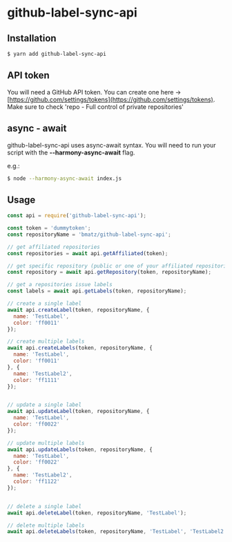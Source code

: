 # github-label-sync-api

## Installation

```bash
$ yarn add github-label-sync-api
```

## API token

You will need a GitHub API token. You can create one here -> [https://github.com/settings/tokens](https://github.com/settings/tokens). Make sure to check 'repo - Full control of private repositories'

## async - await

github-label-sync-api uses async-await syntax. You will need to run your script with the **--harmony-async-await** flag.

e.g.:

```bash
$ node --harmony-async-await index.js
```

## Usage

```js
const api = require('github-label-sync-api');

const token = 'dummytoken';
const repositoryName = 'bmatz/github-label-sync-api';

// get affiliated repositories
const repositories = await api.getAffiliated(token);

// get specific repository (public or one of your affiliated repositories)
const repository = await api.getRepository(token, repositoryName);

// get a repositories issue labels
const labels = await api.getLabels(token, repositoryName);

// create a single label
await api.createLabel(token, repositoryName, {
  name: 'TestLabel',
  color: 'ff0011'
});

// create multiple labels
await api.createLabels(token, repositoryName, {
  name: 'TestLabel',
  color: 'ff0011'
}, {
  name: 'TestLabel2',
  color: 'ff1111'
});


// update a single label
await api.updateLabel(token, repositoryName, {
  name: 'TestLabel',
  color: 'ff0022'
});

// update multiple labels
await api.updateLabels(token, repositoryName, {
  name: 'TestLabel',
  color: 'ff0022'
}, {
  name: 'TestLabel2',
  color: 'ff1122'
});


// delete a single label
await api.deleteLabel(token, repositoryName, 'TestLabel');

// delete multiple labels
await api.deleteLabels(token, repositoryName, 'TestLabel', 'TestLabel2');
```
